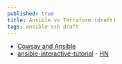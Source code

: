 ```yaml
---
published: true
title: Ansible vs Terraform (draft)
tags: ansible ssh draft
---
```

- [Cowsay and Ansible](https://michaelheap.com/cowsay-and-ansible/)
- [ansible-interactive-tutorial](https://github.com/turkenh/ansible-interactive-tutorial) - [HN](https://news.ycombinator.com/item?id=16237558)
